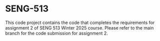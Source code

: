 # SENG-513
This code project contains the code that completes the requirements for assignment 2 of SENG 513 Winter 2025 course. Please refer to the main branch for the code submission for assignment 2.
